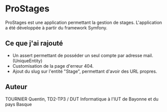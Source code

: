# ProStages

ProStages est une application permettant la gestion de stages. L'application a été développée à partir du framework Symfony.

## Ce que j'ai rajouté

 - Un assert permettant de posséder un seul compte par adresse mail. (UniqueEntity)
 - Customisation de la page d'erreur 404.
 - Ajout du slug sur l'entité "Stage", permettant d'avoir des URL propres.

## Auteur

TOURNIER Quentin, TD2-TP3 / DUT Informatique à l'IUT de Bayonne et du pays Basque
